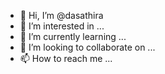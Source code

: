 - 👋 Hi, I’m @dasathira
- 👀 I’m interested in ...
- 🌱 I’m currently learning ...
- 💞️ I’m looking to collaborate on ...
- 📫 How to reach me ...

<!---
dasathira/dasathira is a ✨ special ✨ repository because its `README.md` (this file) appears on your GitHub profile.
You can click the Preview link to take a look at your changes.
--->
